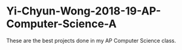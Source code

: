 # Yi-Chyun-Wong-2018-19-AP-Computer-Science-A
These are the best projects done in my AP Computer Science class.
